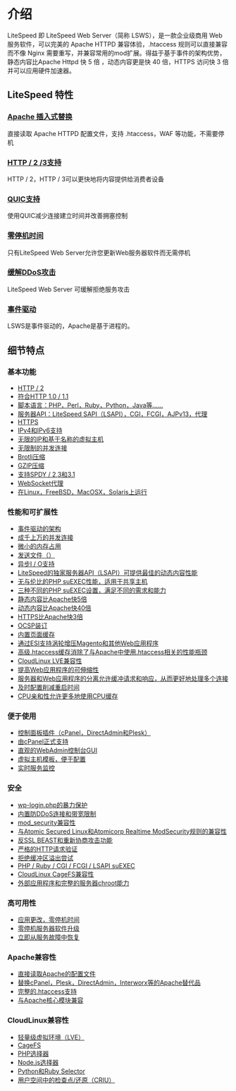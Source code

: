 # 介绍

LiteSpeed 即 LiteSpeed Web Server（简称 LSWS），是一款企业级商用 Web 服务软件，可以完美的 Apache HTTPD 兼容体验，.htaccess 规则可以直接兼容而不像 Nginx 需要重写，并兼容常用的mod扩展。得益于基于事件的架构优势，静态内容比Apache Httpd 快 5 倍 ，动态内容更是快 40 倍，HTTPS 访问快 3 倍并可以应用硬件加速器。

## LiteSpeed 特性

### [Apache 插入式替换](https://www.litespeedtech.com/products/litespeed-web-server/features/apache-drop-in-replacement)

直接读取 Apache HTTPD 配置文件，支持 .htaccess，WAF 等功能，不需要停机

### [HTTP / 2 /3支持](https://www.litespeedtech.com/products/litespeed-web-server/features/http-2-support)

HTTP / 2，HTTP / 3可以更快地将内容提供给消费者设备

### [QUIC支持](https://www.litespeedtech.com/products/litespeed-web-server/features/quic-support)

使用QUIC减少连接建立时间并改善拥塞控制

### [零停机时间](https://www.litespeedtech.com/products/litespeed-web-server/features/zero-downtime-server-management)

只有LiteSpeed Web Server允许您更新Web服务器软件而无需停机

### [缓解DDoS攻击](https://www.litespeedtech.com/products/litespeed-web-server/features/anti-ddos-advances)

LiteSpeed Web Server 可缓解拒绝服务攻击

### [事件驱动](https://www.litespeedtech.com/products/litespeed-web-server/features/event-driven-architecture)

LSWS是事件驱动的，Apache是基于进程的。

## 细节特点

### 基本功能

- [HTTP / 2](https://www.litespeedtech.com/products/litespeed-web-server/features/feature-explanations#http/2%20Support)
- [符合HTTP 1.0 / 1.1](https://www.litespeedtech.com/products/litespeed-web-server/features/feature-explanations#http_1.01.1)
- [脚本语言：PHP，Perl，Ruby，Python，Java等......](https://www.litespeedtech.com/products/litespeed-web-server/features/feature-explanations#scripting_languages)
- [服务器API：LiteSpeed SAPI（LSAPI），CGI，FCGI，AJPv13，代理](https://www.litespeedtech.com/products/litespeed-web-server/features/feature-explanations#server_apis)
- [HTTPS](https://www.litespeedtech.com/products/litespeed-web-server/features/feature-explanations#https)
- [IPv4和IPv6支持](https://www.litespeedtech.com/products/litespeed-web-server/features/feature-explanations#ipv4_and_ipv6)
- [无限的IP和基于名称的虚拟主机](https://www.litespeedtech.com/products/litespeed-web-server/features/feature-explanations#virtual_hosting)
- [无限制的并发连接](https://www.litespeedtech.com/products/litespeed-web-server/features/feature-explanations#concurrent_connections)
- [Brotli压缩](https://www.litespeedtech.com/products/litespeed-web-server/features/feature-explanations#brotli_compression)
- [GZIP压缩](https://www.litespeedtech.com/products/litespeed-web-server/features/feature-explanations#gzip_compression)
- [支持SPDY / 2,3和3.1](https://www.litespeedtech.com/products/litespeed-web-server/features/feature-explanations#spdy)
- [WebSocket代理](https://www.litespeedtech.com/products/litespeed-web-server/features/feature-explanations#websockets)
- [在Linux，FreeBSD，MacOSX，Solaris上运行](https://www.litespeedtech.com/products/litespeed-web-server/features/feature-explanations#operating_systems)

### 性能和可扩展性

- [事件驱动的架构](https://www.litespeedtech.com/products/litespeed-web-server/features/event-driven-architecture)
- [成千上万的并发连接](https://www.litespeedtech.com/products/litespeed-web-server/features/feature-explanations#concurrent_connections)
- [微小的内存占用](https://www.litespeedtech.com/products/litespeed-web-server/features/feature-explanations#tiny_memory_footprint)
- [发送文件（）](https://www.litespeedtech.com/products/litespeed-web-server/features/feature-explanations#sendfile())
- [异步I / O支持](https://www.litespeedtech.com/products/litespeed-web-server/features/feature-explanations#asynchronous_io)
- [LiteSpeed的独家服务器API（LSAPI）可提供最佳的动态内容性能](https://www.litespeedtech.com/products/litespeed-sapi/overview)
- [无与伦比的PHP suEXEC性能，适用于共享主机](https://www.litespeedtech.com/products/litespeed-sapi/php/suexec-daemon-mode)
- [三种不同的PHP suEXEC设置，满足不同的需求和能力](https://www.litespeedtech.com/products/litespeed-sapi/php/guide-to-suexec-setups)
- [静态内容比Apache快5倍](https://www.litespeedtech.com/products/litespeed-web-server/benchmarks/small-static-file)
- [动态内容比Apache快40倍](https://www.litespeedtech.com/products/litespeed-web-server/benchmarks/php-hello-world)
- [HTTPS比Apache快3倍](https://www.litespeedtech.com/products/litespeed-web-server/benchmarks/small-static-file-https)
- [OCSP装订](https://www.litespeedtech.com/products/litespeed-web-server/features/feature-explanations#ocsp_stapling)
- [内置页面缓存](https://www.litespeedtech.com/products/litespeed-web-server/features/feature-explanations#lscache)
- [通过ESI支持涡轮增压Magento和其他Web应用程序](https://www.litespeedtech.com/products/litespeed-web-server/features/feature-explanations#esi)
- [高级.htaccess缓存消除了与Apache中使用.htaccess相关的性能瓶颈](https://www.litespeedtech.com/products/litespeed-web-server/features/feature-explanations#.htaccess_caching)
- [CloudLinux LVE兼容性](https://www.litespeedtech.com/products/litespeed-web-server/features/feature-explanations#cloudlinux_lve_compatibility)
- [提高Web应用程序的可伸缩性](https://www.litespeedtech.com/products/litespeed-web-server/features/feature-explanations#increases_scalability_of_web_applications)
- [服务器和Web应用程序的分离允许缓冲请求和响应，从而更好地处理多个连接](https://www.litespeedtech.com/products/litespeed-web-server/features/feature-explanations#web_application_buffering)
- [及时配置削减重启时间](https://www.litespeedtech.com/products/litespeed-web-server/features/feature-explanations#just_in_time_configuration)
- [CPU亲和性允许更多地使用CPU缓存](https://www.litespeedtech.com/products/litespeed-web-server/features/feature-explanations#cpu_affinity)

### 便于使用

- [控制面板插件（cPanel，DirectAdmin和Plesk）](https://www.litespeedtech.com/products/litespeed-web-server/control-panel-plugins)
- [由cPanel正式支持](http://blog.litespeedtech.com/2014/07/21/official-cpanel-support-for-litespeed-web-server/)
- [直观的WebAdmin控制台GUI](https://www.litespeedtech.com/products/litespeed-web-server/features/feature-explanations#webadmin_console)
- [虚拟主机模板，便于配置](https://www.litespeedtech.com/products/litespeed-web-server/features/feature-explanations#virtual_host_templates)
- [实时服务监控](https://www.litespeedtech.com/products/litespeed-web-server/features/feature-explanations#real-time_statistics)

### 安全

- [wp-login.php的暴力保护](https://www.litespeedtech.com/products/litespeed-web-server/features/feature-explanations#brute-force_wp-login)
- [内置防DDoS连接和带宽限制](https://www.litespeedtech.com/products/litespeed-web-server/features/anti-ddos-advances)
- [mod_security兼容性](https://www.litespeedtech.com/products/litespeed-web-server/features/built-in-security-features)
- [与Atomic Secured Linux和Atomicorp Realtime ModSecurity规则的兼容性](https://www.atomicorp.com/wiki/index.php/Litespeed)
- [反SSL BEAST和重新协商攻击功能](https://www.litespeedtech.com/products/litespeed-web-server/features/anti-ddos-advances)
- [严格的HTTP请求验证](https://www.litespeedtech.com/products/litespeed-web-server/features/built-in-security-features)
- [拒绝缓冲区溢出尝试](https://www.litespeedtech.com/products/litespeed-web-server/features/built-in-security-features)
- [PHP / Ruby / CGI / FCGI / LSAPI suEXEC](https://www.litespeedtech.com/products/litespeed-sapi/php/guide-to-suexec-setups)
- [CloudLinux CageFS兼容性](https://www.litespeedtech.com/products/litespeed-web-server/features/built-in-security-features)
- [外部应用程序和完整的服务器chroot能力](https://www.litespeedtech.com/products/litespeed-web-server/features/feature-explanations#chroot_ability)

### 高可用性

- [应用更改，零停机时间](https://www.litespeedtech.com/products/litespeed-web-server/features/zero-downtime-server-management)
- [零停机服务器软件升级](https://www.litespeedtech.com/products/litespeed-web-server/features/zero-downtime-server-management)
- [立即从服务故障中恢复](https://www.litespeedtech.com/products/litespeed-web-server/features/feature-explanations#recovers_from_service_failures_instantly)

### Apache兼容性

- [直接读取Apache的配置文件](https://www.litespeedtech.com/products/litespeed-web-server/features/apache-drop-in-replacement)
- [替换cPanel，Plesk，DirectAdmin，Interworx等的Apache替代品](https://www.litespeedtech.com/products/litespeed-web-server/features/apache-drop-in-replacement)
- [完整的.htaccess支持](https://www.litespeedtech.com/products/litespeed-web-server/features/feature-explanations#full_.htaccess_support)
- [与Apache核心模块兼容](https://www.litespeedtech.com/products/litespeed-web-server/features/feature-explanations#apache_modules)

### CloudLinux兼容性

- [轻量级虚拟环境（LVE）](https://www.litespeedtech.com/products/litespeed-web-server/features/feature-explanations#lv_virtual_environment)
- [CageFS](https://www.litespeedtech.com/products/litespeed-web-server/features/feature-explanations#cage_fs)
- [PHP选择器](https://www.litespeedtech.com/products/litespeed-web-server/features/feature-explanations#php_selector)
- [Node.js选择器](https://www.litespeedtech.com/products/litespeed-web-server/features/feature-explanations#node_js_selector)
- [Python和Ruby Selector](https://www.litespeedtech.com/products/litespeed-web-server/features/feature-explanations#python_ruby_selector)
- [用户空间中的检查点/还原（CRIU）](https://www.litespeedtech.com/products/litespeed-web-server/features/feature-explanations#checkpoint_restore_userspace)